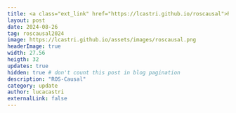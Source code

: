 ```yaml
---
title: <a class="ext_link" href="https://lcastri.github.io/roscausal">ROS-Causal</a> - a ROS-based causal analysis framework for Human-Robot Interaction applications. Take a look at our <a class="ext_link" href="https://arxiv.org/abs/2406.04955">paper</a> presented at RO-MAN2024. 
layout: post
date: 2024-08-26
tag: roscausal2024
image: https://lcastri.github.io/assets/images/roscausal.png
headerImage: true
width: 27.56
heigth: 32
updates: true
hidden: true # don't count this post in blog pagination
description: "ROS-Causal"
category: update
author: lucacastri
externalLink: false
---
```

